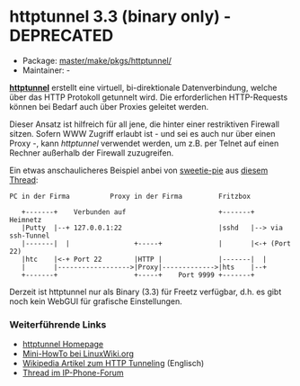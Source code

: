 # httptunnel 3.3 (binary only) - DEPRECATED
  - Package: [master/make/pkgs/httptunnel/](https://github.com/Freetz-NG/freetz-ng/tree/master/make/pkgs/httptunnel/)
  - Maintainer: -

**[httptunnel](http://www.nocrew.org/software/httptunnel.html)**
erstellt eine virtuell, bi-direktionale Datenverbindung, welche über das
HTTP Protokoll getunnelt wird. Die erforderlichen HTTP-Requests können
bei Bedarf auch über Proxies geleitet werden.

Dieser Ansatz ist hilfreich für all jene, die hinter einer restriktiven
Firewall sitzen. Sofern WWW Zugriff erlaubt ist - und sei es auch nur
über einen Proxy -, kann *httptunnel* verwendet werden, um z.B. per
Telnet auf einen Rechner außerhalb der Firewall zuzugreifen.

Ein etwas anschaulicheres Beispiel anbei von
[sweetie-pie](http://www.ip-phone-forum.de/member.php?u=62645)
aus [diesem
Thread](http://www.ip-phone-forum.de/showthread.php?p=536622#post536622):

```
PC in der Firma          Proxy in der Firma         Fritzbox

   +-------+    Verbunden auf                       +-------+    Heimnetz
   |Putty  |--+ 127.0.0.1:22                        |sshd   |--> via ssh-Tunnel
   |-------|  |                +-----+              |       |<-+ (Port 22)
   |htc    |<-+ Port 22        |HTTP |              |-------|  |
   |       |------------------>|Proxy|------------->|hts    |--+
   +-------+                   +-----+    Port 9999 +-------+
```

Derzeit ist httptunnel nur als Binary (3.3) für Freetz verfügbar, d.h.
es gibt noch kein WebGUI für grafische Einstellungen.

### Weiterführende Links

-   [httptunnel
    Homepage](http://www.nocrew.org/software/httptunnel.html)
-   [Mini-HowTo bei
    LinuxWiki.org](http://linuxwiki.org/HttpTunnel)
-   [Wikipedia Artikel zum HTTP
    Tunneling](http://en.wikipedia.org/wiki/HTTP_tunnel)
    (Englisch)
-   [Thread im
    IP-Phone-Forum](http://www.ip-phone-forum.de/showthread.php?t=167980)

